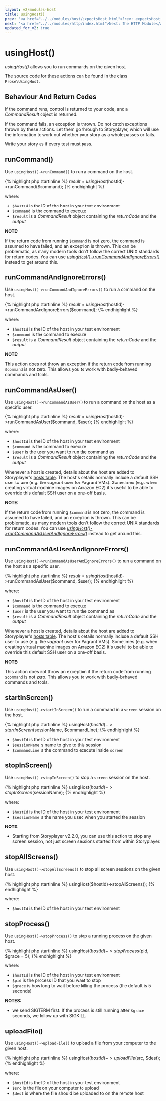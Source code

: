 ```yaml
---
layout: v2/modules-host
title: usingHost()
prev: '<a href="../../modules/host/expectsHost.html">Prev: expectsHost()</a>'
next: '<a href="../../modules/http/index.html">Next: The HTTP Module</a>'
updated_for_v2: true
---
```


# usingHost()

_usingHost()_ allows you to run commands on the given host.

The source code for these actions can be found in the class `Prose\UsingHost`.

## Behaviour And Return Codes

If the command runs, control is returned to your code, and a _CommandResult_ object is returned.

If the command fails, an exception is thrown. Do not catch exceptions thrown by these actions. Let them go through to Storyplayer, which will use the information to work out whether your story as a whole passes or fails.

Write your story as if every test must pass.

## runCommand()

Use `usingHost()->runCommand()` to run a command on the host.

{% highlight php startinline %}
$result = usingHost($hostId)->runCommand($command);
{% endhighlight %}

where:

* `$hostId` is the ID of the host in your test environment
* `$command` is the command to execute
* `$result` is a _CommandResult_ object containing the _returnCode_ and the _output_

__NOTE:__

If the return code from running `$command` is not zero, the command is assumed to have failed, and an exception is thrown.  This can be problematic, as many modern tools don't follow the correct UNIX standards for return codes.  You can use _[usingHost()->runCommandAndIgnoreErrors()](#runcommandandignoreerrors)_ instead to get around this.

## runCommandAndIgnoreErrors()

Use `usingHost()->runCommandAndIgnoreErrors()` to run a command on the host.

{% highlight php startinline %}
$result = usingHost($hostId)->runCommandAndIgnoreErrors($command);
{% endhighlight %}

where:

* `$hostId` is the ID of the host in your test environment
* `$command` is the command to execute
* `$result` is a _CommandResult_ object containing the _returnCode_ and the _output_

__NOTE:__

This action does not throw an exception if the return code from running `$command` is not zero.  This allows you to work with badly-behaved commands and tools.

## runCommandAsUser()

Use `usingHost()->runCommandAsUser()` to run a command on the host as a specific user.

{% highlight php startinline %}
$result = usingHost($hostId)->runCommandAsUser($command, $user);
{% endhighlight %}

where:

* `$hostId` is the ID of the host in your test environment
* `$command` is the command to execute
* `$user` is the user you want to run the command as
* `$result` is a _CommandResult_ object containing the _returnCode_ and the _output_

Whenever a host is created, details about the host are added to Storyplayer's [hosts table](../hoststable/how-hosts-are-remembered.html). The host's details normally include a default SSH user to use (e.g. the _vagrant_ user for Vagrant VMs).  Sometimes (e.g. when creating virtual machine images on Amazon EC2) it's useful to be able to override this default SSH user on a one-off basis.

__NOTE:__

If the return code from running `$command` is not zero, the command is assumed to have failed, and an exception is thrown.  This can be problematic, as many modern tools don't follow the correct UNIX standards for return codes.  You can use _[usingHost()->runCommandAsUserAndIgnoreErrors()](#runcommandasuserandignoreerrors)_ instead to get around this.

## runCommandAsUserAndIgnoreErrors()

Use `usingHost()->runCommandAsUserAndIgnoreErrors()` to run a command on the host as a specific user.

{% highlight php startinline %}
$result = usingHost($hostId)->runCommandAsUser($command, $user);
{% endhighlight %}

where:

* `$hostId` is the ID of the host in your test environment
* `$command` is the command to execute
* `$user` is the user you want to run the command as
* `$result` is a _CommandResult_ object containing the _returnCode_ and the _output_

Whenever a host is created, details about the host are added to Storyplayer's [hosts table](../hoststable/how-hosts-are-remembered.html). The host's details normally include a default SSH user to use (e.g. the _vagrant_ user for Vagrant VMs).  Sometimes (e.g. when creating virtual machine images on Amazon EC2) it's useful to be able to override this default SSH user on a one-off basis.

__NOTE:__

This action does not throw an exception if the return code from running `$command` is not zero.  This allows you to work with badly-behaved commands and tools.

## startInScreen()

Use `usingHost()->startInScreen()` to run a command in a `screen` session on the host.

{% highlight php startinline %}
usingHost($hostId)->startInScreen($sessionName, $commandLine);
{% endhighlight %}

* `$hostId` is the ID of the host in your test environment
* `$sessionName` is name to give to this session
* `$commandLine` is the command to execute inside `screen`

## stopInScreen()

Use `usingHost()->stopInScreen()` to stop a `screen` session on the host.

{% highlight php startinline %}
usingHost($hostId)->stopInScreen($sessionName);
{% endhighlight %}

where:

* `$hostId` is the ID of the host in your test environment
* `$sessionName` is the name you used when you started the session

__NOTE:__

* Starting from Storyplayer v2.2.0, you can use this action to stop any screen session, not just screen sessions started from within Storyplayer.

## stopAllScreens()

Use `usingHost()->stopAllScreens()` to stop all screen sessions on the given host.

{% highlight php startinline %}
usingHost($hostId)->stopAllScreens();
{% endhighlight %}

where:

* `$hostId` is the ID of the host in your test environment

## stopProcess()

Use `usingHost()->stopProcess()` to stop a running process on the given host.

{% highlight php startinline %}
usingHost($hostId)->stopProcess($pid, $grace = 5);
{% endhighlight %}

where:

* `$hostId` is the ID of the host in your test environment
* `$pid` is the process ID that you want to stop
* `$grace` is how long to wait before killing the process (the default is 5 seconds)

__NOTES:__

* we send SIGTERM first. If the process is still running after `$grace` seconds, we follow up with SIGKILL.

## uploadFile()

Use `usingHost()->uploadFile()` to upload a file from your computer to the given host.

{% highlight php startinline %}
usingHost($hostId)->uploadFile($src, $dest);
{% endhighlight %}

where:

* `$hostId` is the ID of the host in your test environment
* `$src` is the file on your computer to upload
* `$dest` is where the file should be uploaded to on the remote host